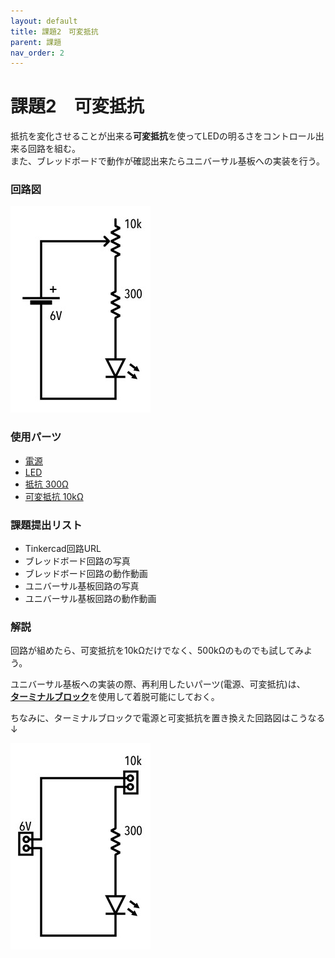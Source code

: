```yaml
---
layout: default
title: 課題2　可変抵抗
parent: 課題
nav_order: 2
---
```


# 課題2　可変抵抗
抵抗を変化させることが出来る**可変抵抗**を使ってLEDの明るさをコントロール出来る回路を組む。<br>
また、ブレッドボードで動作が確認出来たらユニバーサル基板への実装を行う。

### 回路図
<img src="../images/schematic/02_potentiometer.jpg" alt="" class="inline" />

### 使用パーツ
- [電源](../components/01--battery.md)
- [LED](../components/02--led.md)
- [抵抗 300Ω](../components/03--resistor.md)
- [可変抵抗 10kΩ](../components/05--potentiometer.md)

### 課題提出リスト
- Tinkercad回路URL
- ブレッドボード回路の写真
- ブレッドボード回路の動作動画
- ユニバーサル基板回路の写真
- ユニバーサル基板回路の動作動画

### 解説
回路が組めたら、可変抵抗を10kΩだけでなく、500kΩのものでも試してみよう。


ユニバーサル基板への実装の際、再利用したいパーツ(電源、可変抵抗)は、<br>
[**ターミナルブロック**](../components/06--terminalblock.md)を使用して着脱可能にしておく。<br>

ちなみに、ターミナルブロックで電源と可変抵抗を置き換えた回路図はこうなる↓

![課題２ターミナルブロック化](../images/schematic/02_potentiometer_terminalblock.jpg)
